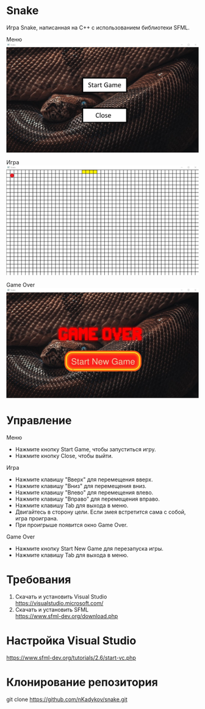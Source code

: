 # Snake

Игра Snake, написанная на С++ с использованием библиотеки SFML.

Меню
![screenshot](Screenshots/Menu.jpg)

Игра
![screenshot](Screenshots/Game.jpg)

Game Over
![screenshot](Screenshots/GameOver.jpg)

# Управление

Меню

- Нажмите кнопку Start Game, чтобы запуститься игру.
- Нажмите кнопку Close, чтобы выйти.

Игра

- Нажмите клавишу "Вверх" для перемещения вверх.
- Нажмите клавишу "Вниз" для перемещения вниз.
- Нажмите клавишу "Влево" для перемещения влево.
- Нажмите клавишу "Вправо" для перемещения вправо.
- Нажмите клавишу Tab для выхода в меню.
- Двигайтесь в сторону цели. Если змея встретится сама с собой, игра проиграна.
- При проигрыше появится окно Game Over.

Game Over
- Нажмите кнопку Start New Game для перезапуска игры.
- Нажмите клавишу Tab для выхода в меню.


# Требования
1. Скачать и установить Visual Studio <br/>
https://visualstudio.microsoft.com/
2. Скачать и установить SFML <br/>
https://www.sfml-dev.org/download.php

# Настройка Visual Studio
https://www.sfml-dev.org/tutorials/2.6/start-vc.php

# Клонирование репозитория
git clone https://github.com/nKadykov/snake.git
